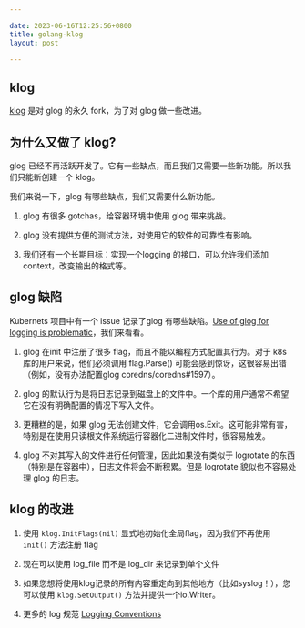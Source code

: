 ```yaml
---

date: 2023-06-16T12:25:56+0800
title: golang-klog
layout: post

---
```



## klog

[klog](https://pkg.go.dev/k8s.io/klog/v2) 是对 glog 的永久 fork，为了对 glog 做一些改进。

## 为什么又做了 klog?

glog 已经不再活跃开发了。它有一些缺点，而且我们又需要一些新功能。所以我们只能新创建一个 klog。

我们来说一下，glog 有哪些缺点，我们又需要什么新功能。

1. glog 有很多 gotchas，给容器环境中使用 glog 带来挑战。

2. glog 没有提供方便的测试方法，对使用它的软件的可靠性有影响。

3. 我们还有一个长期目标：实现一个logging 的接口，可以允许我们添加 context，改变输出的格式等。

## glog 缺陷

Kubernets 项目中有一个 issue 记录了glog 有哪些缺陷。[Use of glog for logging is problematic](https://github.com/kubernetes/kubernetes/issues/61006)，我们来看看。

1. glog 在init 中注册了很多 flag，而且不能以编程方式配置其行为。对于 k8s 库的用户来说，他们必须调用 flag.Parse() 可能会感到惊讶，这很容易出错（例如，没有办法配置glog coredns/coredns#1597）。

2. glog 的默认行为是将日志记录到磁盘上的文件中。一个库的用户通常不希望它在没有明确配置的情况下写入文件。

3. 更糟糕的是，如果 glog 无法创建文件，它会调用os.Exit。这可能非常有害，特别是在使用只读根文件系统运行容器化二进制文件时，很容易触发。

4. glog 不对其写入的文件进行任何管理，因此如果没有类似于 logrotate 的东西（特别是在容器中），日志文件将会不断积累。但是 logrotate 貌似也不容易处理 glog 的日志。

## klog 的改进

1. 使用 `klog.InitFlags(nil)` 显式地初始化全局flag，因为我们不再使用 `init()` 方法注册 flag

2. 现在可以使用 log_file 而不是 log_dir 来记录到单个文件

3. 如果您想将使用klog记录的所有内容重定向到其他地方（比如syslog！），您可以使用 `klog.SetOutput()` 方法并提供一个io.Writer。

4. 更多的 log 规范 [Logging Conventions](https://github.com/kubernetes/community/blob/master/contributors/devel/sig-instrumentation/logging.md)
